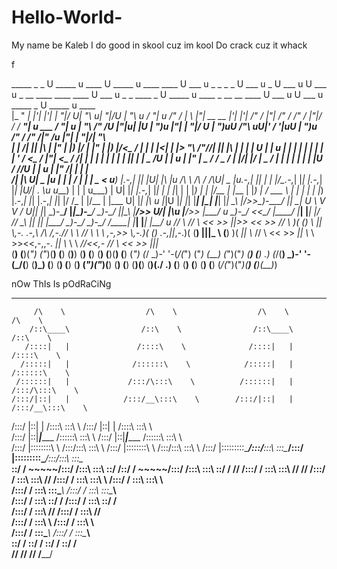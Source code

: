 # Hello-World-
My name be Kaleb
I do good in skool cuz im kool
Do crack cuz it whack
        
f


  _____    _   _  U _____ u      ____   U _____ u   ____     ____     U  ___ u  _   _                       _   _     U  ___ u       _       U  ___ u   U  ___ u   _  __   ____                     ____          ____      U  ___ u   _   _    ____     _     U _____ u       ____      _      __  __     ____     U  ___ u   U  ___ u _____   _     U _____ u ____    
 |_ " _|  |'| |'| \| ___"|/    U|  _"\ u\| ___"|/U |  _"\ u / __"| u   \/"_ \/ | \ |"|        __        __ |'| |'|     \/"_ \/      |"|       \/"_ \/    \/"_ \/  |"|/ /  / __"| u          ___    / __"| u      |  _"\      \/"_ \/U |"|u| |U | __")u  |"|    \| ___"|/    U | __")uU  /"\  uU|' \/ '|uU | __")u    \/"_ \/    \/"_ \/|"_  /u |"|    \| ___"|/|  _"\   
   | |   /| |_| |\ |  _|"      \| |_) |/ |  _|"   \| |_) |/<\___ \/    | | | |<|  \| |>       \"\      /"//| |_| |\    | | | |    U | | u     | | | |    | | | |  | ' /  <\___ \/          |_"_|  <\___ \/      /| | | |     | | | | \| |\| | \|  _ \/U | | u   |  _|"       \|  _ \/ \/ _ \/ \| |\/| |/ \|  _ \/    | | | |    | | | |U / //U | | u   |  _|" /| | | |  
  /| |\  U|  _  |u | |___       |  __/   | |___    |  _ <   u___) |.-,_| |_| |U| |\  |u       /\ \ /\ / /\U|  _  |u.-,_| |_| |     \| |/__.-,_| |_| |.-,_| |_| |U/| . \\u u___) |           | |    u___) |      U| |_| |\.-,_| |_| |  | |_| |  | |_) | \| |/__  | |___        | |_) | / ___ \  | |  | |   | |_) |.-,_| |_| |.-,_| |_| |\/ /_  \| |/__  | |___ U| |_| |\ 
 u |_|U   |_| |_|  |_____|      |_|      |_____|   |_| \_\  |____/>>\_)-\___/  |_| \_|       U  \ V  V /  U|_| |_|  \_)-\___/       |_____|\_)-\___/  \_)-\___/   |_|\_\  |____/>>        U/| |\u  |____/>>      |____/ u \_)-\___/  <<\___/   |____/   |_____| |_____|       |____/ /_/   \_\ |_|  |_|   |____/  \_)-\___/  \_)-\___/ /____|  |_____| |_____| |____/ u 
 _// \\_  //   \\  <<   >>      ||>>_    <<   >>   //   \\_  )(  (__)    \\    ||   \\,-.    .-,_\ /\ /_,-.//   \\       \\         //  \\      \\         \\   ,-,>> \\,-.)(  (__)    .-,_|___|_,-.)(  (__)      |||_         \\   (__) )(   _|| \\_   //  \\  <<   >>      _|| \\_  \\    >><<,-,,-.   _|| \\_       \\         \\   _//<<,- //  \\  <<   >>  |||_    
(__) (__)(_") ("_)(__) (__)    (__)__)  (__) (__) (__)  (__)(__)        (__)   (_")  (_/      \_)-'  '-(_/(_") ("_)     (__)       (_")("_)    (__)       (__)   \.)   (_/(__)          \_)-' '-(_/(__)          (__)_)       (__)      (__) (__) (__) (_")("_)(__) (__)    (__) (__)(__)  (__)(./  \.) (__) (__)     (__)       (__) (__) (_/(_")("_)(__) (__)(__)_)   

nOw ThIs Is pOdRaCiNg

_____                    _____                    _____                    _____          
         /\    \                  /\    \                  /\    \                  /\    \         
        /::\____\                /::\    \                /::\____\                /::\    \        
       /::::|   |               /::::\    \              /::::|   |               /::::\    \       
      /:::::|   |              /::::::\    \            /:::::|   |              /::::::\    \      
     /::::::|   |             /:::/\:::\    \          /::::::|   |             /:::/\:::\    \     
    /:::/|::|   |            /:::/__\:::\    \        /:::/|::|   |            /:::/__\:::\    \    
   /:::/ |::|   |           /::::\   \:::\    \      /:::/ |::|   |           /::::\   \:::\    \   
  /:::/  |::|___|______    /::::::\   \:::\    \    /:::/  |::|___|______    /::::::\   \:::\    \  
 /:::/   |::::::::\    \  /:::/\:::\   \:::\    \  /:::/   |::::::::\    \  /:::/\:::\   \:::\    \ 
/:::/    |:::::::::\____\/:::/__\:::\   \:::\____\/:::/    |:::::::::\____\/:::/__\:::\   \:::\____\
\::/    / ~~~~~/:::/    /\:::\   \:::\   \::/    /\::/    / ~~~~~/:::/    /\:::\   \:::\   \::/    /
 \/____/      /:::/    /  \:::\   \:::\   \/____/  \/____/      /:::/    /  \:::\   \:::\   \/____/ 
             /:::/    /    \:::\   \:::\    \                  /:::/    /    \:::\   \:::\    \     
            /:::/    /      \:::\   \:::\____\                /:::/    /      \:::\   \:::\____\    
           /:::/    /        \:::\   \::/    /               /:::/    /        \:::\   \::/    /    
          /:::/    /          \:::\   \/____/               /:::/    /          \:::\   \/____/     
         /:::/    /            \:::\    \                  /:::/    /            \:::\    \         
        /:::/    /              \:::\____\                /:::/    /              \:::\____\        
        \::/    /                \::/    /                \::/    /                \::/    /        
         \/____/                  \/____/                  \/____/                  \/____/   

